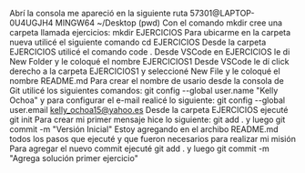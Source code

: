 Abrí la consola me apareció en la siguiente ruta 57301@LAPTOP-0U4UGJH4 MINGW64 ~/Desktop (pwd)
Con el comando mkdir cree una carpeta llamada ejercicios: mkdir EJERCICIOS
Para ubicarme en la carpeta nueva utilicé el siguiente comando        cd EJERCICIOS
Desde la carpeta EJERCICIOS utilicé el comando code .
Desde VSCode en EJERCICIOS le di New Folder y le coloqué el nombre EJERCICIOS1
Desde VSCode le dí click derecho a  la carpeta EJERCICIOS1 y seleccioné New File y le coloqué el nombre README.md
Para crear el nombre de usario desde la consola de Git utilicé los siguientes comandos:  git config --global user.name "Kelly Ochoa"  y para configurar el e-mail realicé lo siguiente:                      git config --global user.email kelly_ochoa15@yahoo.es
Desde la carpeta EJERCICIOS ejecuté  git init
Para crear mi primer mensaje hice lo siguiente:  git add . y luego git commit -m "Versión Inicial"
Estoy agregando en el archibo README.md todos los pasos que ejecuté y que fueron necesarios para realizar mi misión
Para agregar el nuevo commit ejecuté git add .  y luego              git commit -m "Agrega solución primer ejercicio"
